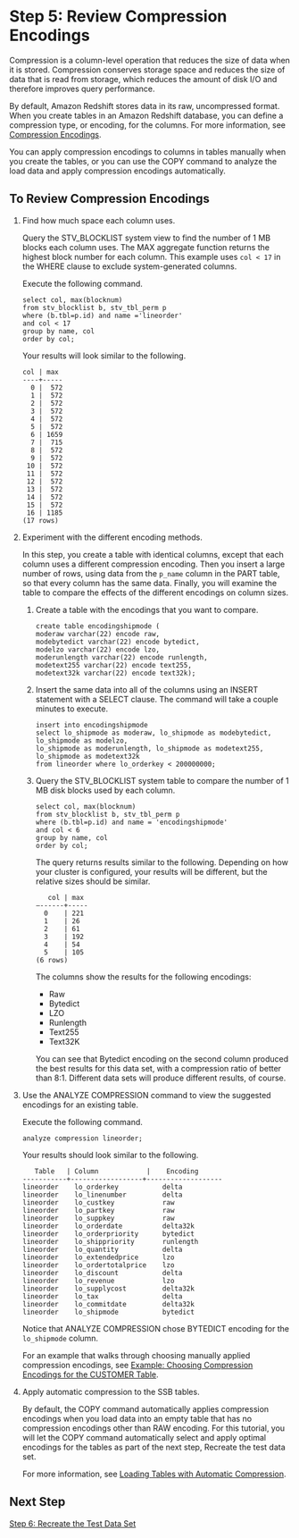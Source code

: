 # Step 5: Review Compression Encodings<a name="tutorial-tuning-tables-compression"></a>

Compression is a column\-level operation that reduces the size of data when it is stored\. Compression conserves storage space and reduces the size of data that is read from storage, which reduces the amount of disk I/O and therefore improves query performance\. 

By default, Amazon Redshift stores data in its raw, uncompressed format\. When you create tables in an Amazon Redshift database, you can define a compression type, or encoding, for the columns\. For more information, see [Compression Encodings](c_Compression_encodings.md)\. 

You can apply compression encodings to columns in tables manually when you create the tables, or you can use the COPY command to analyze the load data and apply compression encodings automatically\. 

## To Review Compression Encodings<a name="tutorial-tuning-tables-compression-review-encodings"></a>

1. Find how much space each column uses\.

   Query the STV\_BLOCKLIST system view to find the number of 1 MB blocks each column uses\. The MAX aggregate function returns the highest block number for each column\. This example uses `col < 17` in the WHERE clause to exclude system\-generated columns\. 

   Execute the following command\. 

   ```
   select col, max(blocknum)
   from stv_blocklist b, stv_tbl_perm p
   where (b.tbl=p.id) and name ='lineorder'
   and col < 17
   group by name, col
   order by col;
   ```

   Your results will look similar to the following\.

   ```
   col | max 
   ----+-----
     0 |  572
     1 |  572
     2 |  572
     3 |  572
     4 |  572
     5 |  572
     6 | 1659
     7 |  715
     8 |  572
     9 |  572
    10 |  572
    11 |  572
    12 |  572
    13 |  572
    14 |  572
    15 |  572
    16 | 1185
   (17 rows)
   ```

1. Experiment with the different encoding methods\.

   In this step, you create a table with identical columns, except that each column uses a different compression encoding\. Then you insert a large number of rows, using data from the `p_name` column in the PART table, so that every column has the same data\. Finally, you will examine the table to compare the effects of the different encodings on column sizes\.

   1. Create a table with the encodings that you want to compare\. 

      ```
      create table encodingshipmode (
      moderaw varchar(22) encode raw,
      modebytedict varchar(22) encode bytedict,
      modelzo varchar(22) encode lzo,
      moderunlength varchar(22) encode runlength,
      modetext255 varchar(22) encode text255,
      modetext32k varchar(22) encode text32k);
      ```

   1. Insert the same data into all of the columns using an INSERT statement with a SELECT clause\. The command will take a couple minutes to execute\.

      ```
      insert into encodingshipmode
      select lo_shipmode as moderaw, lo_shipmode as modebytedict, lo_shipmode as modelzo,
      lo_shipmode as moderunlength, lo_shipmode as modetext255,
      lo_shipmode as modetext32k
      from lineorder where lo_orderkey < 200000000;
      ```

   1. Query the STV\_BLOCKLIST system table to compare the number of 1 MB disk blocks used by each column\. 

      ```
      select col, max(blocknum)
      from stv_blocklist b, stv_tbl_perm p
      where (b.tbl=p.id) and name = 'encodingshipmode'
      and col < 6
      group by name, col
      order by col;
      ```

      The query returns results similar to the following\. Depending on how your cluster is configured, your results will be different, but the relative sizes should be similar\. 

      ```
         col | max
      –------+-----
        0    | 221
        1    | 26
        2    | 61
        3    | 192
        4    | 54
        5    | 105
      (6 rows)
      ```

      The columns show the results for the following encodings: 
      + Raw 
      + Bytedict 
      + LZO 
      + Runlength 
      + Text255 
      + Text32K 

      You can see that Bytedict encoding on the second column produced the best results for this data set, with a compression ratio of better than 8:1\. Different data sets will produce different results, of course\. 

1. Use the ANALYZE COMPRESSION command to view the suggested encodings for an existing table\. 

   Execute the following command\. 

   ```
   analyze compression lineorder;
   ```

   Your results should look similar to the following\.

   ```
      Table   | Column	          |    Encoding
   -----------+------------------+-------------------
   lineorder    lo_orderkey           delta
   lineorder    lo_linenumber         delta
   lineorder    lo_custkey            raw
   lineorder    lo_partkey            raw
   lineorder    lo_suppkey            raw
   lineorder    lo_orderdate          delta32k
   lineorder    lo_orderpriority      bytedict
   lineorder    lo_shippriority       runlength
   lineorder    lo_quantity           delta
   lineorder    lo_extendedprice      lzo
   lineorder    lo_ordertotalprice    lzo
   lineorder    lo_discount           delta
   lineorder    lo_revenue            lzo
   lineorder    lo_supplycost         delta32k
   lineorder    lo_tax                delta
   lineorder    lo_commitdate         delta32k
   lineorder    lo_shipmode           bytedict
   ```

   Notice that ANALYZE COMPRESSION chose BYTEDICT encoding for the `lo_shipmode` column\. 

   For an example that walks through choosing manually applied compression encodings, see [Example: Choosing Compression Encodings for the CUSTOMER Table](Examples__compression_encodings_in_CREATE_TABLE_statements.md)\. 

1. Apply automatic compression to the SSB tables\.

   By default, the COPY command automatically applies compression encodings when you load data into an empty table that has no compression encodings other than RAW encoding\. For this tutorial, you will let the COPY command automatically select and apply optimal encodings for the tables as part of the next step, Recreate the test data set\.

   For more information, see [Loading Tables with Automatic Compression](c_Loading_tables_auto_compress.md)\.

## Next Step<a name="next-step-recreate-data"></a>

[Step 6: Recreate the Test Data Set](tutorial-tuning-tables-recreate-test-data.md)